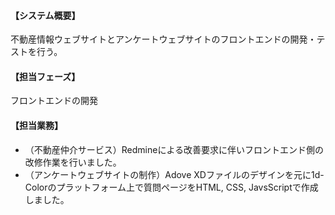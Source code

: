 #### 【システム概要】

不動産情報ウェブサイトとアンケートウェブサイトのフロントエンドの開発・テストを行う。

#### 【担当フェーズ】

フロントエンドの開発

#### 【担当業務】

- （不動産仲介サービス）Redmineによる改善要求に伴いフロントエンド側の改修作業を行いました。
- （アンケートウェブサイトの制作）Adove XDファイルのデザインを元に1d-Colorのプラットフォーム上で質問ページをHTML, CSS, JavsScriptで作成しました。
